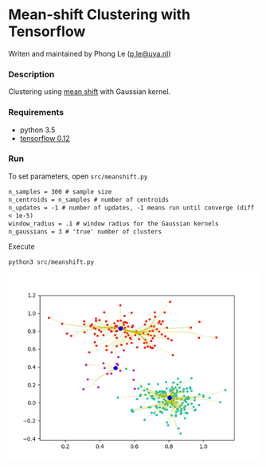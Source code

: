 Mean-shift Clustering with Tensorflow
=====================================

Writen and maintained by Phong Le (p.le@uva.nl)

### Description 
Clustering using [mean shift](http://homepages.inf.ed.ac.uk/rbf/CVonline/LOCAL_COPIES/TUZEL1/MeanShift.pdf) with Gaussian kernel. 

### Requirements 

+ python 3.5
+ [tensorflow 0.12](https://www.tensorflow.org)

### Run

To set parameters, open `src/meanshift.py`

    n_samples = 300 # sample size
    n_centroids = n_samples # number of centroids
    n_updates = -1 # number of updates, -1 means run until converge (diff < 1e-5)
    window_radius = .1 # window radius for the Gaussian kernels
    n_gaussians = 3 # 'true' number of clusters
       
Execute

    python3 src/meanshift.py
    
![example](meanshift_example.png)

